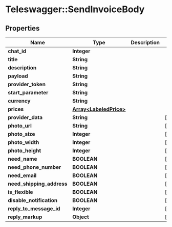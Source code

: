 # Teleswagger::SendInvoiceBody

## Properties
Name | Type | Description | Notes
------------ | ------------- | ------------- | -------------
**chat_id** | **Integer** |  | 
**title** | **String** |  | 
**description** | **String** |  | 
**payload** | **String** |  | 
**provider_token** | **String** |  | 
**start_parameter** | **String** |  | 
**currency** | **String** |  | 
**prices** | [**Array&lt;LabeledPrice&gt;**](LabeledPrice.md) |  | 
**provider_data** | **String** |  | [optional] 
**photo_url** | **String** |  | [optional] 
**photo_size** | **Integer** |  | [optional] 
**photo_width** | **Integer** |  | [optional] 
**photo_height** | **Integer** |  | [optional] 
**need_name** | **BOOLEAN** |  | [optional] 
**need_phone_number** | **BOOLEAN** |  | [optional] 
**need_email** | **BOOLEAN** |  | [optional] 
**need_shipping_address** | **BOOLEAN** |  | [optional] 
**is_flexible** | **BOOLEAN** |  | [optional] 
**disable_notification** | **BOOLEAN** |  | [optional] 
**reply_to_message_id** | **Integer** |  | [optional] 
**reply_markup** | **Object** |  | [optional] 


